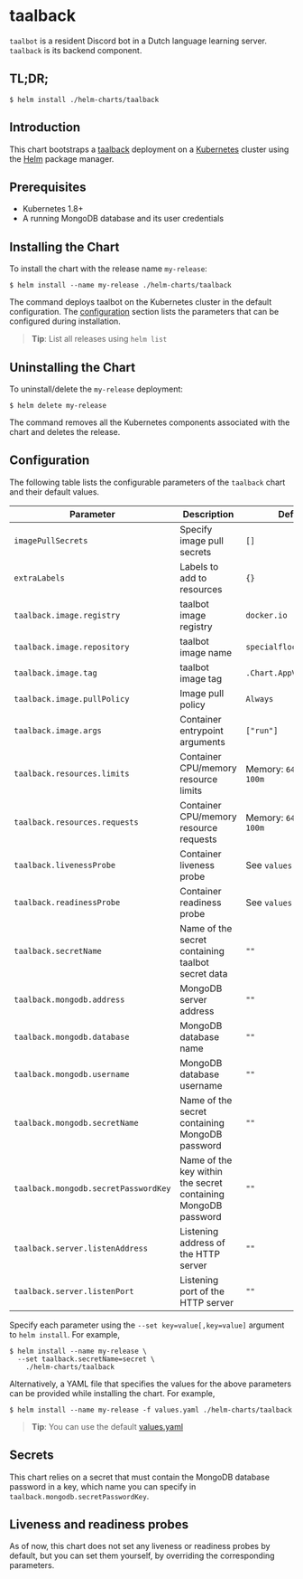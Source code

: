 # taalback

`taalbot` is a resident Discord bot in a Dutch language learning server.
`taalback` is its backend component.

## TL;DR;

```console
$ helm install ./helm-charts/taalback
```

## Introduction

This chart bootstraps a [taalback](https://github.com/SpecialFlocon/taalback)
deployment on a [Kubernetes](http://kubernetes.io) cluster using the
[Helm](https://helm.sh) package manager.

## Prerequisites

- Kubernetes 1.8+
- A running MongoDB database and its user credentials

## Installing the Chart

To install the chart with the release name `my-release`:

```console
$ helm install --name my-release ./helm-charts/taalback
```

The command deploys taalbot on the Kubernetes cluster in the default
configuration. The [configuration](#configuration) section lists the parameters
that can be configured during installation.

> **Tip**: List all releases using `helm list`

## Uninstalling the Chart

To uninstall/delete the `my-release` deployment:

```console
$ helm delete my-release
```

The command removes all the Kubernetes components associated with the chart and
deletes the release.

## Configuration

The following table lists the configurable parameters of the `taalback` chart
and their default values.

|              Parameter                 |                                      Description                                       |                   Default                     |
|----------------------------------------|----------------------------------------------------------------------------------------|-----------------------------------------------|
| `imagePullSecrets`                     | Specify image pull secrets                                                             | `[]`                                          |
| `extraLabels`                          | Labels to add to resources                                                             | `{}`                                          |
| `taalback.image.registry`              | taalbot image registry                                                                 | `docker.io`                                   |
| `taalback.image.repository`            | taalbot image name                                                                     | `specialflocon/taalbot`                       |
| `taalback.image.tag`                   | taalbot image tag                                                                      | `.Chart.AppVersion`                           |
| `taalback.image.pullPolicy`            | Image pull policy                                                                      | `Always`                                      |
| `taalback.image.args`                  | Container entrypoint arguments                                                         | `["run"]`                                     |
| `taalback.resources.limits`            | Container CPU/memory resource limits                                                   | Memory: `64Mi`, CPU: `100m`                   |
| `taalback.resources.requests`          | Container CPU/memory resource requests                                                 | Memory: `64Mi`, CPU: `100m`                   |
| `taalback.livenessProbe`               | Container liveness probe                                                               | See `values.yaml`                             |
| `taalback.readinessProbe`              | Container readiness probe                                                              | See `values.yaml`                             |
| `taalback.secretName`                  | Name of the secret containing taalbot secret data                                      | `""`                                          |
| `taalback.mongodb.address`             | MongoDB server address                                                                 | `""`                                          |
| `taalback.mongodb.database`            | MongoDB database name                                                                  | `""`                                          |
| `taalback.mongodb.username`            | MongoDB database username                                                              | `""`                                          |
| `taalback.mongodb.secretName`          | Name of the secret containing MongoDB password                                         | `""`                                          |
| `taalback.mongodb.secretPasswordKey`   | Name of the key within the secret containing MongoDB password                          | `""`                                          |
| `taalback.server.listenAddress`        | Listening address of the HTTP server                                                   | `""`                                          |
| `taalback.server.listenPort`           | Listening port of the HTTP server                                                      | `""`                                          |


Specify each parameter using the `--set key=value[,key=value]` argument to `helm
install`. For example,

```console
$ helm install --name my-release \
  --set taalback.secretName=secret \
    ./helm-charts/taalback
```

Alternatively, a YAML file that specifies the values for the above parameters
can be provided while installing the chart. For example,

```console
$ helm install --name my-release -f values.yaml ./helm-charts/taalback
```

> **Tip**: You can use the default [values.yaml](values.yaml)

## Secrets

This chart relies on a secret that must contain the MongoDB database password in
a key, which name you can specify in `taalback.mongodb.secretPasswordKey`.

## Liveness and readiness probes

As of now, this chart does not set any liveness or readiness probes by default,
but you can set them yourself, by overriding the corresponding parameters.
